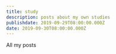 ```yaml
---
title: study
description: posts about my own studies
publishdate: 2019-09-29T08:00:00.000Z
date: 2019-09-30T08:00:00.000Z
---
```


All my posts
